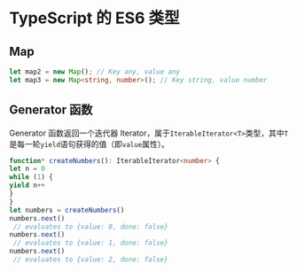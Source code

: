 # TypeScript 的 ES6 类型

## Map

```typescript
let map2 = new Map(); // Key any, value any
let map3 = new Map<string, number>(); // Key string, value number
```

## Generator 函数

Generator 函数返回一个迭代器 Iterator，属于`IterableIterator<T>`类型，其中`T`是每一轮`yield`语句获得的值（即`value`属性）。

```typescript
function* createNumbers(): IterableIterator<number> {
let n = 0
while (1) {
yield n++
}
}
let numbers = createNumbers()
numbers.next()
 // evaluates to {value: 0, done: false}
numbers.next()
 // evaluates to {value: 1, done: false}
numbers.next()
 // evaluates to {value: 2, done: false}
```

